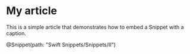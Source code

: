# My article

This is a simple article that demonstrates how to embed a Snippet with a caption.

@Snippet(path: "Swift Snippets/Snippets/II")
